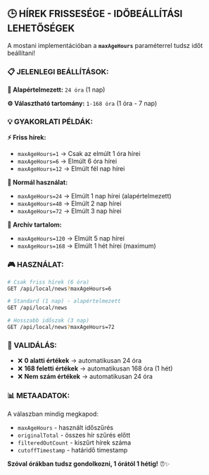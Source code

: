 ## 🕒 **HÍREK FRISSESÉGE - IDŐBEÁLLÍTÁSI LEHETŐSÉGEK**

A mostani implementációban a **`maxAgeHours`** paraméterrel tudsz időt beállítani!

### **📋 JELENLEGI BEÁLLÍTÁSOK:**

**🎯 Alapértelmezett:** `24 óra` (1 nap)

**⚙️ Választható tartomány:** `1-168 óra` (1 óra - 7 nap)

### **💡 GYAKORLATI PÉLDÁK:**

**⚡ Friss hírek:**

- `maxAgeHours=1` → Csak az elmúlt 1 óra hírei
- `maxAgeHours=6` → Elmúlt 6 óra hírei
- `maxAgeHours=12` → Elmúlt fél nap hírei

**📅 Normál használat:**

- `maxAgeHours=24` → Elmúlt 1 nap hírei (alapértelmezett)
- `maxAgeHours=48` → Elmúlt 2 nap hírei
- `maxAgeHours=72` → Elmúlt 3 nap hírei

**📰 Archív tartalom:**

- `maxAgeHours=120` → Elmúlt 5 nap hírei
- `maxAgeHours=168` → Elmúlt 1 hét hírei (maximum)

### **🎮 HASZNÁLAT:**

```bash
# Csak friss hírek (6 óra)
GET /api/local/news?maxAgeHours=6

# Standard (1 nap) - alapértelmezett
GET /api/local/news

# Hosszabb időszak (3 nap)
GET /api/local/news?maxAgeHours=72
```

### **🔧 VALIDÁLÁS:**

- ❌ **0 alatti értékek** → automatikusan 24 óra
- ❌ **168 feletti értékek** → automatikusan 168 óra (1 hét)
- ❌ **Nem szám értékek** → automatikusan 24 óra

### **📊 METAADATOK:**

A válaszban mindig megkapod:

- `maxAgeHours` - használt időszűrés
- `originalTotal` - összes hír szűrés előtt
- `filteredOutCount` - kiszűrt hírek száma
- `cutoffTimestamp` - határidő timestamp

**Szóval órákban tudsz gondolkozni, 1 órától 1 hétig!** ⏰✨
